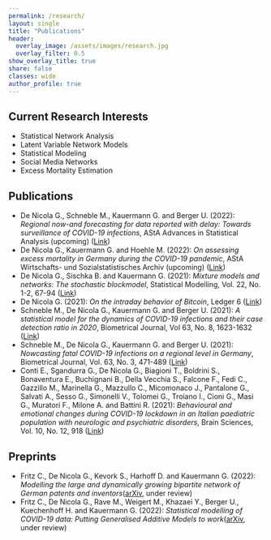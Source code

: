 ```yaml
---
permalink: /research/
layout: single
title: "Publications"
header:
  overlay_image: /assets/images/research.jpg
  overlay_filter: 0.5
show_overlay_title: true
share: false
classes: wide
author_profile: true  
---
```


Current Research Interests
---------------

+ Statistical Network Analysis
+ Latent Variable Network Models
+ Statistical Modeling
+ Social Media Networks
+ Excess Mortality Estimation

Publications
---------------
+ De Nicola G., Schneble M., Kauermann G. and Berger U. (2022): *Regional now-and forecasting for data reported with delay: Towards surveillance of COVID-19 infections*, AStA Advances in Statistical Analysis (upcoming) ([Link](https://link.springer.com/article/10.1007/s10182-021-00433-5))
+ De Nicola G., Kauermann G. and Hoehle M. (2022): *On assessing excess mortality in Germany during the COVID-19 pandemic*, AStA Wirtschafts- und Sozialstatistisches Archiv (upcoming) ([Link](https://link.springer.com/article/10.1007/s11943-021-00297-w))
+ De Nicola G., Sischka B. and Kauermann G. (2021): *Mixture models and networks: The stochastic blockmodel*, Statistical Modelling, Vol. 22, No. 1-2, 67-94 ([Link](https://journals.sagepub.com/doi/pdf/10.1177/1471082X211033169))
+ De Nicola G. (2021): *On the intraday behavior of Bitcoin*, Ledger 6 ([Link](http://ledgerjournal.org/ojs/ledger/article/view/213))
+  Schneble M., De Nicola G., Kauermann G. and Berger U. (2021): *A statistical model for the dynamics of COVID-19 infections and their case detection ratio in 2020*, Biometrical Journal, Vol 63, No. 8, 1623-1632 ([Link](https://onlinelibrary.wiley.com/doi/pdf/10.1002/bimj.202100125))
+ Schneble M., De Nicola G., Kauermann G. and Berger U. (2021): *Nowcasting fatal COVID-19 infections on a regional level in Germany*, Biometrical Journal, Vol. 63, No. 3, 471-489  ([Link](https://onlinelibrary.wiley.com/doi/pdfdirect/10.1002/bimj.202000143))
+ Conti E., Sgandurra G., De Nicola G., Biagioni T., Boldrini S., Bonaventura E., Buchignani B., Della Vecchia S., Falcone F., Fedi C., Gazzillo M., Marinella G., Mazzullo C., Micomonaco J., Pantalone G., Salvati A., Sesso G., Simonelli V., Tolomei G., Troiano I., Cioni G., Masi G., Muratori F., Milone A. and Battini R.  (2021): *Behavioural and emotional changes during COVID-19 lockdown in an Italian paediatric population with neurologic and psychiatric disorders*, Brain Sciences, Vol. 10, No. 12, 918 ([Link](https://www.mdpi.com/2076-3425/10/12/918/htm))


Preprints
---------------
+ Fritz C., De Nicola G., Kevork S., Harhoff D. and Kauermann G. (2022): *Modelling the large and dynamically growing bipartite network of German patents and inventors*([arXiv](https://arxiv.org/pdf/2201.09744.pdf), under review)
+ Fritz C., De Nicola G., Rave M., Weigert M., Khazaei Y., Berger U., Kuechenhoff H. and Kauermann G. (2022): *Statistical modelling of COVID-19 data: Putting Generalised Additive Models to work*([arXiv](https://arxiv.org/pdf/2201.02182.pdf), under review)


